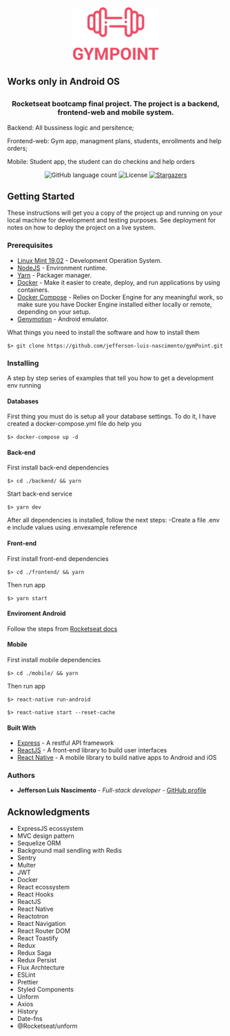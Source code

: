 <h1 align="center">
  <img alt="Gympoint" title="Gympoint" src="gympoint.png" width="200px" />
</h1>

<h2>Works only in Android OS<h2>

<h3 align="center">
  Rocketseat bootcamp final project. The project is a backend, frontend-web and mobile system.
</h3>

<p>Backend: All bussiness logic and persitence;</p>
<p>Frontend-web: Gym app, managment plans, students, enrollments and help orders;</p>
<p>Mobile: Student app, the student can do checkins and help orders </p>

<p align="center">
  <img alt="GitHub language count" src="https://img.shields.io/github/languages/count/jefferson-luis-nascimento/gymPoint?color=%2304D361">

  <img alt="License" src="https://img.shields.io/badge/license-MIT-%2304D361">

  <a href="https://github.com/jefferson-luis-nascimento/gymPoint/stargazers">
    <img alt="Stargazers" src="https://img.shields.io/github/stars/jefferson-luis-nascimento/gymPoint?style=social">
  </a>
</p>

## Getting Started

These instructions will get you a copy of the project up and running on your local machine for development and testing purposes. See deployment for notes on how to deploy the project on a live system.

### Prerequisites
- [Linux Mint 19.02](https://linuxmint.com/release.php?id=35) - Development Operation System.
- [NodeJS](https://nodejs.org/en/) - Environment runtime.
- [Yarn](https://yarnpkg.com/en/docs/install) - Packager manager.
- [Docker](https://docs.docker.com/install/) - Make it easier to create, deploy, and run applications by using containers.
- [Docker Compose](https://docs.docker.com/compose/install/) - Relies on Docker Engine for any meaningful work, so make sure you have Docker Engine installed either locally or remote, depending on your setup.
- [Genymotion](https://www.genymotion.com/fun-zone/) - Android emulator.

What things you need to install the software and how to install them

```
$> git clone https://github.com/jefferson-luis-nascimento/gymPoint.git
```

### Installing

A step by step series of examples that tell you how to get a development env running

#### Databases
First thing you must do is setup all your database settings. To do it, I have created a docker-compose.yml file do help you
```
$> docker-compose up -d
```

#### Back-end
First install back-end dependencies
```
$> cd ./backend/ && yarn
```
Start back-end service
```
$> yarn dev 
```

After all dependencies is installed, follow the next steps:
  -Create a file .env e include values using .envexample reference

#### Front-end
First install front-end dependencies
```
$> cd ./frontend/ && yarn
```
Then run app
```
$> yarn start
```

#### Enviroment Android
Follow the steps from [Rocketseat docs](https://docs.rocketseat.dev/ambiente-react-native/introducao)

#### Mobile
First install mobile dependencies
```
$> cd ./mobile/ && yarn
```
Then run app
```
$> react-native run-android
```
```
$> react-native start --reset-cache
```

#### Built With

* [Express](http://www.dropwizard.io/1.0.2/docs/) - A restful API framework
* [ReactJS](https://pt-br.reactjs.org/) - A front-end library to build user interfaces
* [React Native](https://facebook.github.io/react-native/) - A mobile library to build native apps to Android and iOS

### Authors

* **Jefferson Luís Nascimento** - *Full-stack developer* - [GitHub profile](https://github.com/jefferson-luis-nascimento)

## Acknowledgments

* ExpressJS ecossystem
* MVC design pattern
* Sequelize ORM
* Background mail sendling with Redis
* Sentry
* Multer
* JWT
* Docker
* React ecossystem
* React Hooks
* ReactJS
* React Native
* Reactotron
* React Navigation
* React Router DOM
* React Toastify
* Redux
* Redux Saga
* Redux Persist
* Flux Archtecture
* ESLint
* Prettier
* Styled Components
* Unform
* Axios
* History
* Date-fns
* @Rocketseat/unform